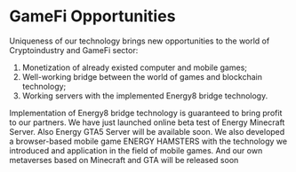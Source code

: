 # GameFi Opportunities

Uniqueness of our technology brings new opportunities to the world of Cryptoindustry and GameFi sector:

1. Monetization of already existed computer and mobile games;
2. Well-working bridge between the world of games and blockchain technology;
3. Working servers with the implemented Energy8 bridge technology.

Implementation of Energy8 bridge technology is guaranteed to bring profit to our partners. We have just launched online beta test of Energy Minecraft Server. Also Energy GTA5 Server will be available soon. We also developed a browser-based mobile game ENERGY HAMSTERS with the technology we introduced and application in the field of mobile games. And our own metaverses based on Minecraft and GTA will be released soon
